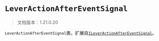 # `LeverActionAfterEventSignal`

> 文档版本：1.21.0.20

`LeverActionAfterEventSignal`类，扩展自[`ILeverActionAfterEventSignal`](./ileveractionaftereventsignal.md)。
